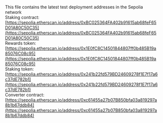 This file contains the latest test deployment addresses in the Sepolia network<br/>Staking contract: [https://sepolia.etherscan.io/address/0xBC025364FA402b91615ab68feF65D01A80C50C35](https://sepolia.etherscan.io/address/0xBC025364FA402b91615ab68feF65D01A80C50C35)<br/>Rewards token: [https://sepolia.etherscan.io/address/0x1E0fC8C14501844807ff0b485B19a85076C08c95](https://sepolia.etherscan.io/address/0x1E0fC8C14501844807ff0b485B19a85076C08c95)<br/>Staking token: [https://sepolia.etherscan.io/address/0x241b22fd579BD24609278f1E7f17a6c37dE782b1](https://sepolia.etherscan.io/address/0x241b22fd579BD24609278f1E7f17a6c37dE782b1)<br/>Converter contract: [https://sepolia.etherscan.io/address/0xc61455a27b07B850bfa03a819297a8b1b67ddb84](https://sepolia.etherscan.io/address/0xc61455a27b07B850bfa03a819297a8b1b67ddb84)<br/>